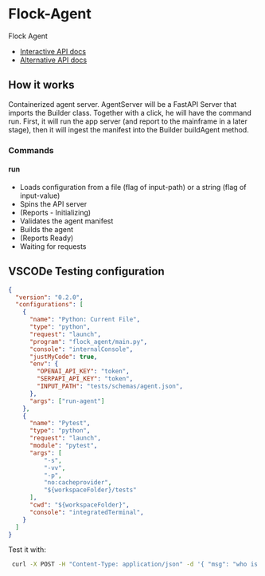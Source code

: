 # Flock-Agent

Flock Agent

- [Interactive API docs](http://127.0.0.1:8000/redoc)
- [Alternative API docs](http://127.0.0.1:8000/docs)

## How it works

Containerized agent server.
AgentServer will be a FastAPI Server that imports the Builder class.
Together with a click, he will have the command run.
First, it will run the app server (and report to the mainframe in a later stage), then it will ingest the manifest into the Builder buildAgent method.

### Commands

#### run

- Loads configuration from a file (flag of input-path) or a string (flag of input-value)
- Spins the API server
- (Reports - Initializing)
- Validates the agent manifest
- Builds the agent
- (Reports Ready)
- Waiting for requests

## VSCODe Testing configuration

```json
{
  "version": "0.2.0",
  "configurations": [
    {
      "name": "Python: Current File",
      "type": "python",
      "request": "launch",
      "program": "flock_agent/main.py",
      "console": "internalConsole",
      "justMyCode": true,
      "env": {
        "OPENAI_API_KEY": "token",
        "SERPAPI_API_KEY": "token",
        "INPUT_PATH": "tests/schemas/agent.json",
      },
      "args": ["run-agent"]
    },
    {
      "name": "Pytest",
      "type": "python",
      "request": "launch",
      "module": "pytest",
      "args": [
          "-s",
          "-vv",
          "-p",
          "no:cacheprovider",
          "${workspaceFolder}/tests"
      ],
      "cwd": "${workspaceFolder}",
      "console": "integratedTerminal",
    }
  ]
}
```

Test it with:

```bash
 curl -X POST -H "Content-Type: application/json" -d '{ "msg": "who is the president of USA?" }' localhost:8000/agent
```
